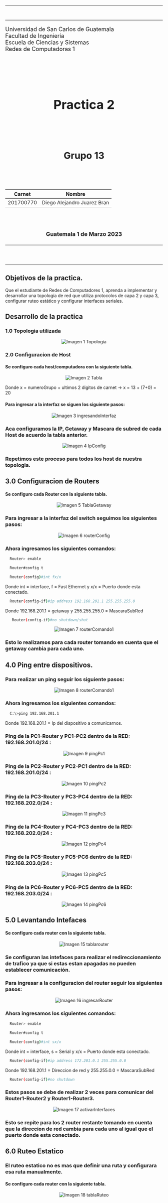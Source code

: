 *** 

<br>

*** 

<p style="font-size: 18px">
Universidad de San Carlos de Guatemala
<br>
Facultad de Ingeniería
<br>
Escuela de Ciencias y Sistemas
<br>
Redes de Computadoras 1
</p>

<br><br><br><br>



<h1 align="center" style="font-size: 40px; font-weight: bold;">Practica 2</h1>

<br><br><br>

<h4 align="center" style="font-size: 30px; font-weight: bold;">Grupo 13</h4>

<br><br>


<div align="center">

| Carnet | Nombre |
| :-: | :-:| 
| 201700770 | Diego Alejandro Juarez Bran |


</div>

<br><br>

<h4 align="center" style="font-size: 18px; font-weight: bold;">Guatemala 1 de Marzo 2023</h4>


*** 
<br><br>
*** 

## Objetivos de la practica.

Que el estudiante de Redes de Computadores 1, aprenda a implementar y  desarrollar una topología de red que utiliza protocolos de capa 2 y capa 3,  configurar ruteo estático y configurar interfaces seriales.

## Desarrollo de la practica

### 1.0 Topologia utilizada
<div align="center">

![Imagen 1 Topologia](./Imagenes/topologia.png)

</div>

### 2.0 Configuracion de Host
#### Se configuro cada host/computadora con la siguiente tabla.
<div align="center">

![Imagen 2 Tabla](./Imagenes/tablaHost.png)

</div>

Donde x = numeroGrupo + ultimos 2 digitos de carnet -> x = 13 + (7+0) = 20

#### Para ingresar a la interfaz se siguen los siguiente pasos: 
<div align="center">

![Imagen 3 ingresandoInterfaz](./Imagenes/ingresandoInterfaz.png)

</div>

### Aca configuramos la IP, Getaway y Mascara de subred de cada Host de acuerdo la tabla anterior.
<div align="center">

![Imagen 4 IpConfig](./Imagenes/IpConfig.png)

</div>

### Repetimos este proceso para todos los host de nuestra topologia.



## 3.0 Configuracion de Routers
#### Se configuro cada Router con la siguiente tabla.
<div align="center">

![Imagen 5 TablaGetaway](./Imagenes/tablaGetaway.png)

</div>

### Para ingresar a la interfaz del switch seguimos los siguientes pasos:

<div align="center">

![Imagen 6 routerConfig](./Imagenes/routerConfig.png)

</div>

### Ahora ingresamos los siguientes comandos:
```bash
  Router> enable
```

```bash
  Router#config t
```
```bash
  Router(config)#int fx/x
```
Donde int = interface, f = Fast Ethernet y x/x 
= Puerto donde esta conectado.
```bash
  Router(config-if)#ip address 192.168.201.1 255.255.255.0
```
Donde 192.168.201.1 = getaway y 255.255.255.0 = MascaraSubRed
```bash
   Router(config-if)#no shutdown/shut
```
<div align="center">

![Imagen 7 routerComando1](./Imagenes/routerComando1.png)

</div>

### Esto lo realizamos para cada router tomando en cuenta que el getaway cambia para cada uno.

## 4.0 Ping entre dispositivos.
### Para realizar un ping seguir los siguiente pasos:

<div align="center">

![Imagen 8 routerComando1](./Imagenes/IngresarPing.png)

</div>

### Ahora ingresamos los siguientes comandos:
```bash
  C:\>ping 192.168.201.1
```
Donde 192.168.201.1 = Ip del dispositivo a comunicarnos.

### Ping de la PC1-Router y PC1-PC2 dentro de la RED: 192.168.201.0/24 :

<div align="center">

![Imagen 9 pingPc1](./Imagenes/pingPc1.png)

</div>

### Ping de la PC2-Router y PC2-PC1 dentro de la RED: 192.168.201.0/24 :

<div align="center">

![Imagen 10 pingPc2](./Imagenes/pingPc2.png)

</div>

### Ping de la PC3-Router y PC3-PC4 dentro de la RED: 192.168.202.0/24 :

<div align="center">

![Imagen 11 pingPc3](./Imagenes/pingPc3.png)

</div>

### Ping de la PC4-Router y PC4-PC3 dentro de la RED: 192.168.202.0/24 :

<div align="center">

![Imagen 12 pingPc4](./Imagenes/pingPc4.png)

</div>

### Ping de la PC5-Router y PC5-PC6 dentro de la RED: 192.168.203.0/24 :

<div align="center">

![Imagen 13 pingPc5](./Imagenes/pingPc5.png)

</div>


### Ping de la PC6-Router y PC6-PC5 dentro de la RED: 192.168.203.0/24 :

<div align="center">

![Imagen 14 pingPc6](./Imagenes/pingPc6.png)

</div>

## 5.0 Levantando Intefaces
#### Se configuro cada router con la siguiente tabla.
<div align="center">

![Imagen 15 tablarouter](./Imagenes/tablaRouter.png)

</div>

### Se configuran las intefaces para realizar el redireccionamiento de trafico ya que si estas estan apagadas no pueden establecer comunicación.

### Para ingresar a la configuracion del router seguir los siguientes pasos:
<div align="center">

![Imagen 16 ingresarRouter](./Imagenes/ingresarRouter.png)

</div>


### Ahora ingresamos los siguientes comandos:
```bash
  Router> enable
```

```bash
  Router#config t
```
```bash
  Router(config)#int sx/x
```
Donde int = interface, s = Serial y x/x 
= Puerto donde esta conectado.
```bash
  Router(config-if)#ip address 172.201.0.1 255.255.0.0
```
Donde 192.168.201.1 = Direccion de red y 255.255.0.0 = MascaraSubRed
```bash
  Router(config-if)#no shutdown
```

### Estos pasos se debe de realizar 2 veces para comunicar del Router1-Router2 y Router1-Router3.

<div align="center">

![Imagen 17 activarInterfaces](./Imagenes/activarInterfaces.png)

</div>

### Esto se repite para los 2 router restante tomando en cuenta que la direccion de red cambia para cada uno al igual que el puerto donde esta conectado.

## 6.0 Ruteo Estatico

### El ruteo estatico no es mas que definir una ruta y configurara esa ruta manualmente.
#### Se configuro cada router con la siguiente tabla.
<div align="center">

![Imagen 18 tablaRuteo](./Imagenes/tablaRuteo.png)

</div>

